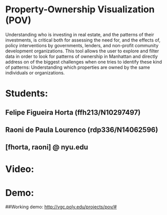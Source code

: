 # Property-Ownership Visualization (POV)

Understanding who is investing in real estate, and the patterns of their investments, is critical both for assessing the need for, and the effects of, policy interventions by governments, lenders, and non-profit community development organizations. 
This tool allows the user to explore and filter data in order to look for patterns of ownership in Manhattan and directly address on of the biggest challenges when one tries to identify these kind of patterns: Understanding which properties are owned by the same individuals or organizations.

# Students:

## Felipe Figueira Horta (ffh213/N10297497) 
## Raoni de Paula Lourenco (rdp336/N14062596)
## [fhorta, raoni] @ nyu.edu

# Video:

# Demo:
##Working demo: http://vgc.poly.edu/projects/pov/#
